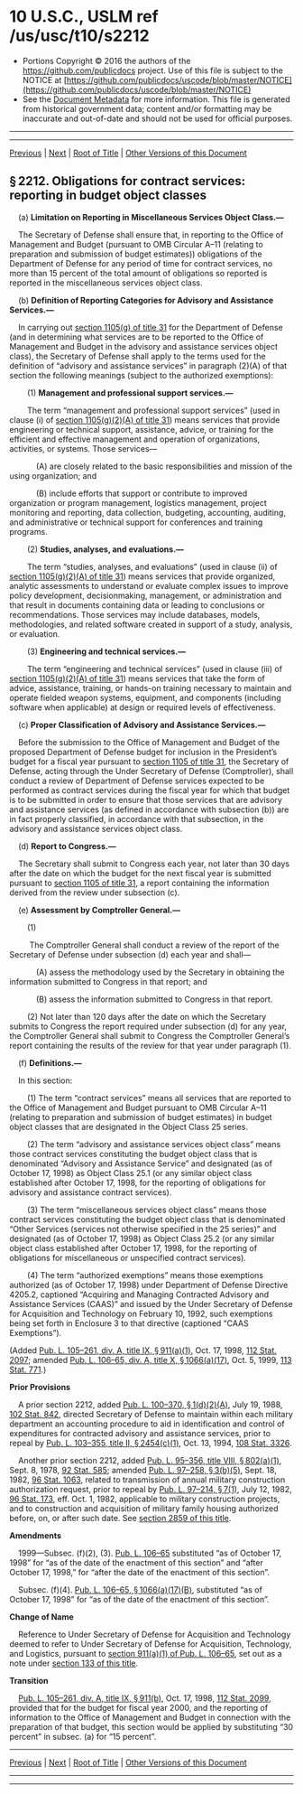 ---
---

# 10 U.S.C., USLM ref /us/usc/t10/s2212

* Portions Copyright © 2016 the authors of the https://github.com/publicdocs project.
  Use of this file is subject to the NOTICE at [https://github.com/publicdocs/uscode/blob/master/NOTICE](https://github.com/publicdocs/uscode/blob/master/NOTICE)
* See the [Document Metadata](././../../../../../..//README.md) for more information.
  This file is generated from historical government data; content and/or formatting may be inaccurate and out-of-date and should not be used for official purposes.

----------
----------

[Previous](./../../../../../..//us/usc/t10/stA/ptIV/ch131/m__us_usc_t10_s2211.md) | [Next](./../../../../../..//us/usc/t10/stA/ptIV/ch131/m__us_usc_t10_s2213.md) | [Root of Title](./../../../../../../) | [Other Versions of this Document](https://publicdocs.github.io/go/links?ns=uslm&ref=%2Fus%2Fusc%2Ft10%2Fs2212)

## § 2212. Obligations for contract services: reporting in budget object classes

    (a) __Limitation on Reporting in Miscellaneous Services Object Class.—__ 

    The Secretary of Defense shall ensure that, in reporting to the Office of Management and Budget (pursuant to OMB Circular A–11 (relating to preparation and submission of budget estimates)) obligations of the Department of Defense for any period of time for contract services, no more than 15 percent of the total amount of obligations so reported is reported in the miscellaneous services object class.

    (b) __Definition of Reporting Categories for Advisory and Assistance Services.—__ 

    In carrying out [section 1105(g) of title 31][/us/usc/t31/s1105/g] for the Department of Defense (and in determining what services are to be reported to the Office of Management and Budget in the advisory and assistance services object class), the Secretary of Defense shall apply to the terms used for the definition of “advisory and assistance services” in paragraph (2)(A) of that section the following meanings (subject to the authorized exemptions):

        (1) __Management and professional support services.—__ 

        The term “management and professional support services” (used in clause (i) of [section 1105(g)(2)(A) of title 31][/us/usc/t31/s1105/g/2/A]) means services that provide engineering or technical support, assistance, advice, or training for the efficient and effective management and operation of organizations, activities, or systems. Those services—

            (A) are closely related to the basic responsibilities and mission of the using organization; and

            (B) include efforts that support or contribute to improved organization or program management, logistics management, project monitoring and reporting, data collection, budgeting, accounting, auditing, and administrative or technical support for conferences and training programs.

        (2) __Studies, analyses, and evaluations.—__ 

        The term “studies, analyses, and evaluations” (used in clause (ii) of [section 1105(g)(2)(A) of title 31][/us/usc/t31/s1105/g/2/A]) means services that provide organized, analytic assessments to understand or evaluate complex issues to improve policy development, decisionmaking, management, or administration and that result in documents containing data or leading to conclusions or recommendations. Those services may include databases, models, methodologies, and related software created in support of a study, analysis, or evaluation.

        (3) __Engineering and technical services.—__ 

        The term “engineering and technical services” (used in clause (iii) of [section 1105(g)(2)(A) of title 31][/us/usc/t31/s1105/g/2/A]) means services that take the form of advice, assistance, training, or hands-on training necessary to maintain and operate fielded weapon systems, equipment, and components (including software when applicable) at design or required levels of effectiveness.

    (c) __Proper Classification of Advisory and Assistance Services.—__ 

    Before the submission to the Office of Management and Budget of the proposed Department of Defense budget for inclusion in the President’s budget for a fiscal year pursuant to [section 1105 of title 31][/us/usc/t31/s1105], the Secretary of Defense, acting through the Under Secretary of Defense (Comptroller), shall conduct a review of Department of Defense services expected to be performed as contract services during the fiscal year for which that budget is to be submitted in order to ensure that those services that are advisory and assistance services (as defined in accordance with subsection (b)) are in fact properly classified, in accordance with that subsection, in the advisory and assistance services object class.

    (d) __Report to Congress.—__ 

    The Secretary shall submit to Congress each year, not later than 30 days after the date on which the budget for the next fiscal year is submitted pursuant to [section 1105 of title 31][/us/usc/t31/s1105], a report containing the information derived from the review under subsection (c).

    (e) __Assessment by Comptroller General.—__ 

        (1)

         The Comptroller General shall conduct a review of the report of the Secretary of Defense under subsection (d) each year and shall—

            (A) assess the methodology used by the Secretary in obtaining the information submitted to Congress in that report; and

            (B) assess the information submitted to Congress in that report.

        (2) Not later than 120 days after the date on which the Secretary submits to Congress the report required under subsection (d) for any year, the Comptroller General shall submit to Congress the Comptroller General’s report containing the results of the review for that year under paragraph (1).

    (f) __Definitions.—__ 

    In this section:

        (1) The term “contract services” means all services that are reported to the Office of Management and Budget pursuant to OMB Circular A–11 (relating to preparation and submission of budget estimates) in budget object classes that are designated in the Object Class 25 series.

        (2) The term “advisory and assistance services object class” means those contract services constituting the budget object class that is denominated “Advisory and Assistance Service” and designated (as of October 17, 1998) as Object Class 25.1 (or any similar object class established after October 17, 1998, for the reporting of obligations for advisory and assistance contract services).

        (3) The term “miscellaneous services object class” means those contract services constituting the budget object class that is denominated “Other Services (services not otherwise specified in the 25 series)” and designated (as of October 17, 1998) as Object Class 25.2 (or any similar object class established after October 17, 1998, for the reporting of obligations for miscellaneous or unspecified contract services).

        (4) The term “authorized exemptions” means those exemptions authorized (as of October 17, 1998) under Department of Defense Directive 4205.2, captioned “Acquiring and Managing Contracted Advisory and Assistance Services (CAAS)” and issued by the Under Secretary of Defense for Acquisition and Technology on February 10, 1992, such exemptions being set forth in Enclosure 3 to that directive (captioned “CAAS Exemptions”).

(Added [Pub. L. 105–261, div. A, title IX, § 911(a)(1)][/us/pl/105/261/s911/a/1], Oct. 17, 1998, [112 Stat. 2097][/us/stat/112/2097]; amended [Pub. L. 106–65, div. A, title X, § 1066(a)(17)][/us/pl/106/65/s1066/a/17], Oct. 5, 1999, [113 Stat. 771][/us/stat/113/771].)

 __Prior Provisions__ 

    A prior section 2212, added [Pub. L. 100–370, § 1(d)(2)(A)][/us/pl/100/370/s1/d/2/A], July 19, 1988, [102 Stat. 842][/us/stat/102/842], directed Secretary of Defense to maintain within each military department an accounting procedure to aid in identification and control of expenditures for contracted advisory and assistance services, prior to repeal by [Pub. L. 103–355, title II, § 2454(c)(1)][/us/pl/103/355/s2454/c/1], Oct. 13, 1994, [108 Stat. 3326][/us/stat/108/3326].

    Another prior section 2212, added [Pub. L. 95–356, title VIII, § 802(a)(1)][/us/pl/95/356/s802/a/1], Sept. 8, 1978, [92 Stat. 585][/us/stat/92/585]; amended [Pub. L. 97–258, § 3(b)(5)][/us/pl/97/258/s3/b/5], Sept. 18, 1982, [96 Stat. 1063][/us/stat/96/1063], related to transmission of annual military construction authorization request, prior to repeal by [Pub. L. 97–214, § 7(1)][/us/pl/97/214/s7/1], July 12, 1982, [96 Stat. 173][/us/stat/96/173], eff. Oct. 1, 1982, applicable to military construction projects, and to construction and acquisition of military family housing authorized before, on, or after such date. See [section 2859 of this title][/us/usc/t10/s2859].

 __Amendments__ 

    1999—Subsec. (f)(2), (3). [Pub. L. 106–65][/us/pl/106/65] substituted “as of October 17, 1998” for “as of the date of the enactment of this section” and “after October 17, 1998,” for “after the date of the enactment of this section”.

    Subsec. (f)(4). [Pub. L. 106–65, § 1066(a)(17)(B)][/us/pl/106/65/s1066/a/17/B], substituted “as of October 17, 1998” for “as of the date of the enactment of this section”.

 __Change of Name__ 

    Reference to Under Secretary of Defense for Acquisition and Technology deemed to refer to Under Secretary of Defense for Acquisition, Technology, and Logistics, pursuant to [section 911(a)(1) of Pub. L. 106–65][/us/pl/106/65/s911/a/1], set out as a note under [section 133 of this title][/us/usc/t10/s133].

 __Transition__ 

    [Pub. L. 105–261, div. A, title IX, § 911(b)][/us/pl/105/261/s911/b], Oct. 17, 1998, [112 Stat. 2099][/us/stat/112/2099], provided that for the budget for fiscal year 2000, and the reporting of information to the Office of Management and Budget in connection with the preparation of that budget, this section would be applied by substituting “30 percent” in subsec. (a) for “15 percent”.

----------

[Previous](./../../../../../..//us/usc/t10/stA/ptIV/ch131/m__us_usc_t10_s2211.md) | [Next](./../../../../../..//us/usc/t10/stA/ptIV/ch131/m__us_usc_t10_s2213.md) | [Root of Title](./../../../../../../) | [Other Versions of this Document](https://publicdocs.github.io/go/links?ns=uslm&ref=%2Fus%2Fusc%2Ft10%2Fs2212)

----------
----------

[/us/usc/t31/s1105/g]: https://publicdocs.github.io/go/links?ns=uslm&ref=%2Fus%2Fusc%2Ft31%2Fs1105%2Fg
[/us/usc/t31/s1105/g/2/A]: https://publicdocs.github.io/go/links?ns=uslm&ref=%2Fus%2Fusc%2Ft31%2Fs1105%2Fg%2F2%2FA
[/us/usc/t31/s1105/g/2/A]: https://publicdocs.github.io/go/links?ns=uslm&ref=%2Fus%2Fusc%2Ft31%2Fs1105%2Fg%2F2%2FA
[/us/usc/t31/s1105/g/2/A]: https://publicdocs.github.io/go/links?ns=uslm&ref=%2Fus%2Fusc%2Ft31%2Fs1105%2Fg%2F2%2FA
[/us/usc/t31/s1105]: https://publicdocs.github.io/go/links?ns=uslm&ref=%2Fus%2Fusc%2Ft31%2Fs1105
[/us/usc/t31/s1105]: https://publicdocs.github.io/go/links?ns=uslm&ref=%2Fus%2Fusc%2Ft31%2Fs1105
[/us/pl/105/261/s911/a/1]: https://publicdocs.github.io/go/links?ns=uslm&ref=%2Fus%2Fpl%2F105%2F261%2Fs911%2Fa%2F1
[/us/stat/112/2097]: https://publicdocs.github.io/go/links?ns=uslm&ref=%2Fus%2Fstat%2F112%2F2097
[/us/pl/106/65/s1066/a/17]: https://publicdocs.github.io/go/links?ns=uslm&ref=%2Fus%2Fpl%2F106%2F65%2Fs1066%2Fa%2F17
[/us/stat/113/771]: https://publicdocs.github.io/go/links?ns=uslm&ref=%2Fus%2Fstat%2F113%2F771
[/us/pl/100/370/s1/d/2/A]: https://publicdocs.github.io/go/links?ns=uslm&ref=%2Fus%2Fpl%2F100%2F370%2Fs1%2Fd%2F2%2FA
[/us/stat/102/842]: https://publicdocs.github.io/go/links?ns=uslm&ref=%2Fus%2Fstat%2F102%2F842
[/us/pl/103/355/s2454/c/1]: https://publicdocs.github.io/go/links?ns=uslm&ref=%2Fus%2Fpl%2F103%2F355%2Fs2454%2Fc%2F1
[/us/stat/108/3326]: https://publicdocs.github.io/go/links?ns=uslm&ref=%2Fus%2Fstat%2F108%2F3326
[/us/pl/95/356/s802/a/1]: https://publicdocs.github.io/go/links?ns=uslm&ref=%2Fus%2Fpl%2F95%2F356%2Fs802%2Fa%2F1
[/us/stat/92/585]: https://publicdocs.github.io/go/links?ns=uslm&ref=%2Fus%2Fstat%2F92%2F585
[/us/pl/97/258/s3/b/5]: https://publicdocs.github.io/go/links?ns=uslm&ref=%2Fus%2Fpl%2F97%2F258%2Fs3%2Fb%2F5
[/us/stat/96/1063]: https://publicdocs.github.io/go/links?ns=uslm&ref=%2Fus%2Fstat%2F96%2F1063
[/us/pl/97/214/s7/1]: https://publicdocs.github.io/go/links?ns=uslm&ref=%2Fus%2Fpl%2F97%2F214%2Fs7%2F1
[/us/stat/96/173]: https://publicdocs.github.io/go/links?ns=uslm&ref=%2Fus%2Fstat%2F96%2F173
[/us/usc/t10/s2859]: https://publicdocs.github.io/go/links?ns=uslm&ref=%2Fus%2Fusc%2Ft10%2Fs2859
[/us/pl/106/65]: https://publicdocs.github.io/go/links?ns=uslm&ref=%2Fus%2Fpl%2F106%2F65
[/us/pl/106/65/s1066/a/17/B]: https://publicdocs.github.io/go/links?ns=uslm&ref=%2Fus%2Fpl%2F106%2F65%2Fs1066%2Fa%2F17%2FB
[/us/pl/106/65/s911/a/1]: https://publicdocs.github.io/go/links?ns=uslm&ref=%2Fus%2Fpl%2F106%2F65%2Fs911%2Fa%2F1
[/us/usc/t10/s133]: https://publicdocs.github.io/go/links?ns=uslm&ref=%2Fus%2Fusc%2Ft10%2Fs133
[/us/pl/105/261/s911/b]: https://publicdocs.github.io/go/links?ns=uslm&ref=%2Fus%2Fpl%2F105%2F261%2Fs911%2Fb
[/us/stat/112/2099]: https://publicdocs.github.io/go/links?ns=uslm&ref=%2Fus%2Fstat%2F112%2F2099


